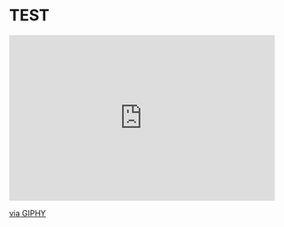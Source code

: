 # TEST
<iframe src="https://giphy.com/embed/PYTcZJQWXpoy9VXJA3" width="480" height="300" frameBorder="0" class="giphy-embed" allowFullScreen></iframe><p><a href="https://giphy.com/gifs/PYTcZJQWXpoy9VXJA3">via GIPHY</a></p>
